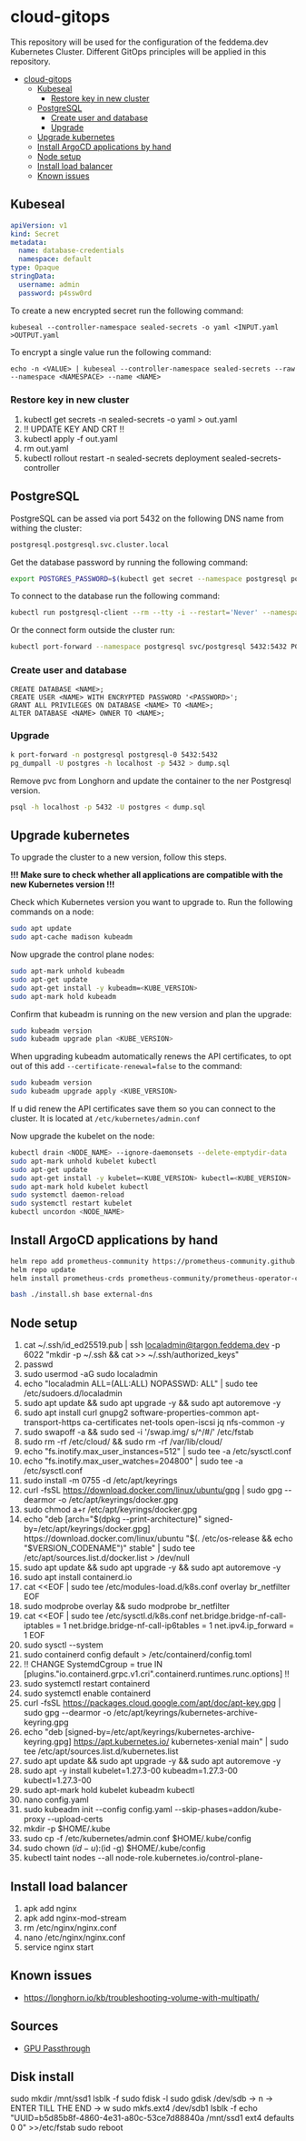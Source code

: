 # cloud-gitops

This repository will be used for the configuration of the feddema.dev Kubernetes Cluster. Different GitOps principles will be applied in this repository.

<!-- TOC -->
* [cloud-gitops](#cloud-gitops)
  * [Kubeseal](#kubeseal)
    * [Restore key in new cluster](#restore-key-in-new-cluster)
  * [PostgreSQL](#postgresql)
    * [Create user and database](#create-user-and-database)
    * [Upgrade](#upgrade)
  * [Upgrade kubernetes](#upgrade-kubernetes)
  * [Install ArgoCD applications by hand](#install-argocd-applications-by-hand)
  * [Node setup](#node-setup)
  * [Install load balancer](#install-load-balancer)
  * [Known issues](#known-issues)
<!-- TOC -->

## Kubeseal

```yaml
apiVersion: v1
kind: Secret
metadata:
  name: database-credentials
  namespace: default
type: Opaque
stringData:
  username: admin
  password: p4ssw0rd
```

To create a new encrypted secret run the following command:

```shell
kubeseal --controller-namespace sealed-secrets -o yaml <INPUT.yaml >OUTPUT.yaml
```

To encrypt a single value run the following command:

```shell
echo -n <VALUE> | kubeseal --controller-namespace sealed-secrets --raw --namespace <NAMESPACE> --name <NAME>
```

### Restore key in new cluster

1. kubectl get secrets -n sealed-secrets -o yaml > out.yaml
2. !! UPDATE KEY AND CRT !!
3. kubectl apply -f out.yaml
4. rm out.yaml
5. kubectl rollout restart -n sealed-secrets deployment sealed-secrets-controller

## PostgreSQL

PostgreSQL can be assed via port 5432 on the following DNS name from withing the cluster:

```md
postgresql.postgresql.svc.cluster.local
```

Get the database password by running the following command:

```bash
export POSTGRES_PASSWORD=$(kubectl get secret --namespace postgresql postgresql-credentials -o jsonpath="{.data.postgres-password}" | base64 -d)
```

To connect to the database run the following command: 

```bash
kubectl run postgresql-client --rm --tty -i --restart='Never' --namespace postgresql --image docker.io/bitnami/postgresql:latest --env="PGPASSWORD=$POSTGRES_PASSWORD" --command -- psql --host postgresql -U postgres -d postgres -p 5432
```

Or the connect form outside the cluster run:

```bash
kubectl port-forward --namespace postgresql svc/postgresql 5432:5432 PGPASSWORD="$POSTGRES_PASSWORD" psql --host 127.0.0.1 -U postgres -d postgres -p 5432
```

### Create user and database

```psql
CREATE DATABASE <NAME>;
CREATE USER <NAME> WITH ENCRYPTED PASSWORD '<PASSWORD>';
GRANT ALL PRIVILEGES ON DATABASE <NAME> TO <NAME>;
ALTER DATABASE <NAME> OWNER TO <NAME>;
```

### Upgrade

```bash
k port-forward -n postgresql postgresql-0 5432:5432
pg_dumpall -U postgres -h localhost -p 5432 > dump.sql
```

Remove pvc from Longhorn and update the container to the ner Postgresql version.

```bash
psql -h localhost -p 5432 -U postgres < dump.sql
```

## Upgrade kubernetes

To upgrade the cluster to a new version, follow this steps.

**!!! Make sure to check whether all applications are compatible with the new Kubernetes version !!!**

Check which Kubernetes version you want to upgrade to.
Run the following commands on a node:

```bash
sudo apt update
sudo apt-cache madison kubeadm
```

Now upgrade the control plane nodes:

```bash
sudo apt-mark unhold kubeadm
sudo apt-get update
sudo apt-get install -y kubeadm=<KUBE_VERSION>
sudo apt-mark hold kubeadm
```

Confirm that kubeadm is running on the new version and plan the upgrade:

```bash
sudo kubeadm version
sudo kubeadm upgrade plan <KUBE_VERSION>
```

When upgrading kubeadm automatically renews the API certificates, to opt out of this add `--certificate-renewal=false` to the command:

```bash
sudo kubeadm version
sudo kubeadm upgrade apply <KUBE_VERSION>
```

If u did renew the API certificates save them so you can connect to the cluster. It is located at `/etc/kubernetes/admin.conf`

Now upgrade the kubelet on the node:

```bash
kubectl drain <NODE_NAME> --ignore-daemonsets --delete-emptydir-data
sudo apt-mark unhold kubelet kubectl
sudo apt-get update
sudo apt-get install -y kubelet=<KUBE_VERSION> kubectl=<KUBE_VERSION>
sudo apt-mark hold kubelet kubectl
sudo systemctl daemon-reload
sudo systemctl restart kubelet
kubectl uncordon <NODE_NAME>
```

## Install ArgoCD applications by hand

```bash
helm repo add prometheus-community https://prometheus-community.github.io/helm-charts
helm repo update
helm install prometheus-crds prometheus-community/prometheus-operator-crds
```

```bash
bash ./install.sh base external-dns
```

## Node setup

1. cat ~/.ssh/id_ed25519.pub | ssh localadmin@targon.feddema.dev -p 6022 "mkdir -p ~/.ssh && cat >> ~/.ssh/authorized_keys"
0. passwd
0. sudo usermod -aG sudo localadmin
0. echo "localadmin ALL=(ALL:ALL) NOPASSWD: ALL" | sudo tee /etc/sudoers.d/localadmin
0. sudo apt update && sudo apt upgrade -y && sudo apt autoremove -y
0. sudo apt install curl gnupg2 software-properties-common apt-transport-https ca-certificates net-tools open-iscsi jq nfs-common -y
0. sudo swapoff -a && sudo sed -i '/swap.img/ s/^/#/' /etc/fstab
0. sudo rm -rf /etc/cloud/ && sudo rm -rf /var/lib/cloud/
0. echo "fs.inotify.max_user_instances=512" | sudo tee -a /etc/sysctl.conf
0. echo "fs.inotify.max_user_watches=204800" | sudo tee -a /etc/sysctl.conf
0. sudo install -m 0755 -d /etc/apt/keyrings
0. curl -fsSL https://download.docker.com/linux/ubuntu/gpg | sudo gpg --dearmor -o /etc/apt/keyrings/docker.gpg
0. sudo chmod a+r /etc/apt/keyrings/docker.gpg
0. echo "deb [arch="$(dpkg --print-architecture)" signed-by=/etc/apt/keyrings/docker.gpg] https://download.docker.com/linux/ubuntu "$(. /etc/os-release && echo "$VERSION_CODENAME")" stable" | sudo tee /etc/apt/sources.list.d/docker.list > /dev/null
0. sudo apt update && sudo apt upgrade -y && sudo apt autoremove -y
0. sudo apt install containerd.io 
0. cat <<EOF | sudo tee /etc/modules-load.d/k8s.conf
    overlay
    br_netfilter
    EOF
0. sudo modprobe overlay && sudo modprobe br_netfilter
0. cat <<EOF | sudo tee /etc/sysctl.d/k8s.conf
    net.bridge.bridge-nf-call-iptables  = 1
    net.bridge.bridge-nf-call-ip6tables = 1
    net.ipv4.ip_forward                 = 1
    EOF
0. sudo sysctl --system
0. sudo containerd config default > /etc/containerd/config.toml
0. !! CHANGE SystemdCgroup = true IN \[plugins."io.containerd.grpc.v1.cri".containerd.runtimes.runc.options] !!
0. sudo systemctl restart containerd
0. sudo systemctl enable containerd
0. curl -fsSL https://packages.cloud.google.com/apt/doc/apt-key.gpg | sudo gpg --dearmor -o /etc/apt/keyrings/kubernetes-archive-keyring.gpg
0. echo "deb [signed-by=/etc/apt/keyrings/kubernetes-archive-keyring.gpg] https://apt.kubernetes.io/ kubernetes-xenial main" | sudo tee /etc/apt/sources.list.d/kubernetes.list
0. sudo apt update && sudo apt upgrade -y && sudo apt autoremove -y
0. sudo apt -y install kubelet=1.27.3-00 kubeadm=1.27.3-00 kubectl=1.27.3-00
0. sudo apt-mark hold kubelet kubeadm kubectl
0. nano config.yaml
0. sudo kubeadm init --config config.yaml --skip-phases=addon/kube-proxy --upload-certs
0. mkdir -p $HOME/.kube
0. sudo cp -f /etc/kubernetes/admin.conf $HOME/.kube/config
0. sudo chown $(id -u):$(id -g) $HOME/.kube/config
0. kubectl taint nodes --all node-role.kubernetes.io/control-plane-

## Install load balancer

1. apk add nginx
0. apk add nginx-mod-stream
0. rm /etc/nginx/nginx.conf
0. nano /etc/nginx/nginx.conf
0. service nginx start

## Known issues

- https://longhorn.io/kb/troubleshooting-volume-with-multipath/

## Sources

- [GPU Passthrough](https://3os.org/infrastructure/proxmox/gpu-passthrough/igpu-passthrough-to-vm/#linux-virtual-machine-igpu-passthrough-configuration)

## Disk install

sudo mkdir /mnt/ssd1
lsblk -f
sudo fdisk -l
sudo gdisk /dev/sdb
-> n
-> ENTER TILL THE END
-> w
sudo mkfs.ext4 /dev/sdb1
lsblk -f
echo "UUID=b5d85b8f-4860-4e31-a80c-53ce7d88840a /mnt/ssd1 ext4 defaults 0 0" >>/etc/fstab
sudo reboot

